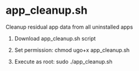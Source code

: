 # app_cleanup.sh
Cleanup residual app data from all uninstalled apps

1. Download app_cleanup.sh script

2. Set permission:
   chmod ugo+x app_cleanup.sh

3. Execute as root:
   sudo ./app_cleanup.sh
